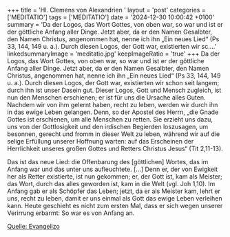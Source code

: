 +++
title = 'Hl. Clemens von Alexandrien  '
layout = 'post'
categories = ['MEDITATIO']
tags = ['MEDITATIO']
date = '2024-12-30 10:00:42 +0100'
summary = 'Da der Logos, das Wort Gottes, von oben war, so war und ist er der göttliche Anfang aller Dinge. Jetzt aber, da er den Namen Gesalbter, den Namen Christus, angenommen hat, nenne ich ihn „Ein neues Lied“ (Ps 33, 144, 149 u. a.). Durch diesen Logos, der Gott war, existierten wir sc....'
linkedsummaryImage = 'meditatio.jpg'
keepImageRatio = 'true'
+++
Da der Logos, das Wort Gottes, von oben war, so war und ist er der göttliche Anfang aller Dinge. Jetzt aber, da er den Namen Gesalbter, den Namen Christus, angenommen hat, nenne ich ihn „Ein neues Lied“ (Ps 33, 144, 149 u. a.). Durch diesen Logos, der Gott war, existierten wir schon seit langem; durch ihn ist unser Dasein gut.<!--more--> Dieser Logos, Gott und Mensch zugleich, ist nun den Menschen erschienen; er ist für uns die Ursache alles Guten. Nachdem wir von ihm gelernt haben, recht zu leben, werden wir durch ihn in das ewige Leben gelangen. Denn, so der Apostel des Herrn, „die Gnade Gottes ist erschienen, um alle Menschen zu retten. Sie erzieht uns dazu, uns von der Gottlosigkeit und den irdischen Begierden loszusagen, um besonnen, gerecht und fromm in dieser Welt zu leben, während wir auf die selige Erfüllung unserer Hoffnung warten: auf das Erscheinen der Herrlichkeit unseres großen Gottes und Retters Christus Jesus“ (Tit 2,11-13).
 
Das ist das neue Lied: die Offenbarung des [göttlichen] Wortes, das im Anfang war und das unter uns aufleuchtete. […] Denn er, der von Ewigkeit her als Retter existierte, ist nun gekommen; er, der Gott ist, kam als Meister; das Wort, durch das alles geworden ist, kam in die Welt (vgl. Joh 1,10). Im Anfang gab er als Schöpfer das Leben; jetzt, da er als Meister kam, lehrt er uns, recht zu leben, damit er uns einmal als Gott das ewige Leben verleihen kann. Heute geschieht es nicht zum ersten Mal, dass er sich wegen unserer Verirrung erbarmt: So war es von Anfang an.


[Quelle: Evangelizo](https://evangeliumtagfuertag.org/DE/gospel)
